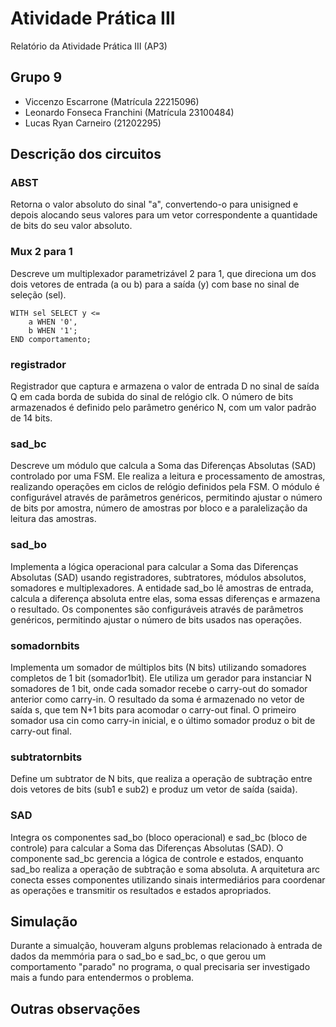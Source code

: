 # Atividade Prática III

Relatório da Atividade Prática III (AP3)

## Grupo 9

- Viccenzo Escarrone (Matrícula 22215096)
- Leonardo Fonseca Franchini (Matrícula 23100484)
- Lucas Ryan Carneiro (21202295)

## Descrição dos circuitos

### ABST
Retorna o valor absoluto do sinal "a", convertendo-o para unisigned e depois alocando seus valores para um vetor correspondente a quantidade de bits do seu valor absoluto.

### Mux 2 para 1
Descreve um multiplexador parametrizável 2 para 1, que direciona um dos dois vetores de entrada (a ou b) para a saída (y) com base no sinal de seleção (sel).

```
WITH sel SELECT y <= 
	a WHEN '0',
	b WHEN '1';
END comportamento;
```

### registrador
Registrador que captura e armazena o valor de entrada D no sinal de saída Q em cada borda de subida do sinal de relógio clk. O número de bits armazenados é definido pelo parâmetro genérico N, com um valor padrão de 14 bits.

### sad_bc
Descreve um módulo que calcula a Soma das Diferenças Absolutas (SAD) controlado por uma FSM. Ele realiza a leitura e processamento de amostras, realizando operações em ciclos de relógio definidos pela FSM. O módulo é configurável através de parâmetros genéricos, permitindo ajustar o número de bits por amostra, número de amostras por bloco e a paralelização da leitura das amostras.

### sad_bo
Implementa a lógica operacional para calcular a Soma das Diferenças Absolutas (SAD) usando registradores, subtratores, módulos absolutos, somadores e multiplexadores. A entidade sad_bo lê amostras de entrada, calcula a diferença absoluta entre elas, soma essas diferenças e armazena o resultado. Os componentes são configuráveis através de parâmetros genéricos, permitindo ajustar o número de bits usados nas operações.

### somadornbits
Implementa um somador de múltiplos bits (N bits) utilizando somadores completos de 1 bit (somador1bit). Ele utiliza um gerador para instanciar N somadores de 1 bit, onde cada somador recebe o carry-out do somador anterior como carry-in. O resultado da soma é armazenado no vetor de saída s, que tem N+1 bits para acomodar o carry-out final. O primeiro somador usa cin como carry-in inicial, e o último somador produz o bit de carry-out final.

### subtratornbits
Define um subtrator de N bits, que realiza a operação de subtração entre dois vetores de bits (sub1 e sub2) e produz um vetor de saída (saida).

### SAD
Integra os componentes sad_bo (bloco operacional) e sad_bc (bloco de controle) para calcular a Soma das Diferenças Absolutas (SAD). O componente sad_bc gerencia a lógica de controle e estados, enquanto sad_bo realiza a operação de subtração e soma absoluta. A arquitetura arc conecta esses componentes utilizando sinais intermediários para coordenar as operações e transmitir os resultados e estados apropriados.

## Simulação
Durante a simualção, houveram alguns problemas relacionado à entrada de dados da memmória para o sad_bo e sad_bc, o que gerou um comportamento "parado" no programa, o qual precisaria ser investigado mais a fundo para entendermos o problema.

## Outras observações



